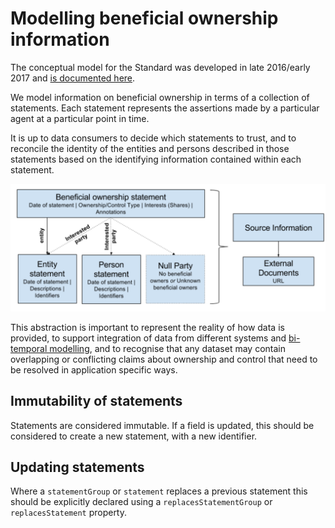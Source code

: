 Modelling beneficial ownership information
==========================================

The conceptual model for the Standard was developed in late 2016/early 2017 and [is documented here](https://github.com/openownership/data-standard/issues/7).

We model information on beneficial ownership in terms of a collection of statements. Each statement represents the assertions made by a particular agent at a particular point in time.

It is up to data consumers to decide which statements to trust, and to reconcile the identity of the entities and persons described in those statements based on the identifying information contained within each statement. 

![Conceptual Model](_assets/ConceptualModel-March2017.png)

This abstraction is important to represent the reality of how data is provided, to support integration of data from different systems and [bi-temporal modelling](https://en.wikipedia.org/wiki/Bitemporal_Modeling), and to recognise that any dataset may contain overlapping or conflicting claims about ownership and control that need to be resolved in application specific ways. 

## Immutability of statements

Statements are considered immutable. If a field is updated, this should be considered to create a new statement, with a new identifier. 

## Updating statements

Where a ```statementGroup``` or ```statement``` replaces a previous statement this should be explicitly declared using a ```replacesStatementGroup``` or ```replacesStatement``` property. 
